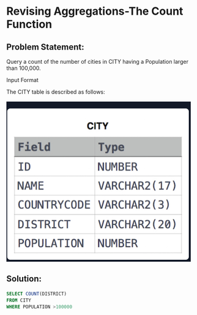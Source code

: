 #  Revising Aggregations-The Count Function

## Problem Statement:
Query a count of the number of cities in CITY having a Population larger than 100,000.<br>

Input Format<br>

The CITY table is described as follows:<br><br>
![](./Images/City.PNG)<br>

## Solution:
``` SQL
SELECT COUNT(DISTRICT)
FROM CITY
WHERE POPULATION >100000